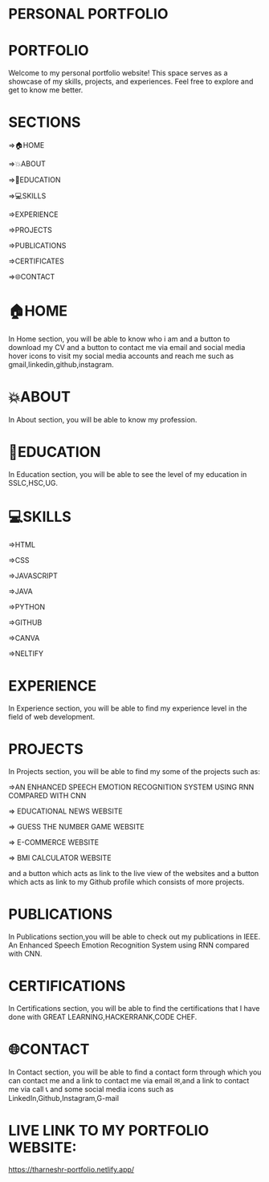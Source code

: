 # PERSONAL PORTFOLIO

# PORTFOLIO 
Welcome to my personal portfolio website! This space serves as a showcase of my skills, projects, and experiences. Feel free to explore and get to know me better.

# SECTIONS
=>🏠HOME

=>💥ABOUT

=>📙EDUCATION

=>💻SKILLS

=>EXPERIENCE

=>PROJECTS

=>PUBLICATIONS

=>CERTIFICATES

=>🌐CONTACT

# 🏠HOME
In Home section, you will be able to know who i am and a button to download my CV and  a button to contact me via email and social media hover icons to visit my social media accounts and reach me such as gmail,linkedin,github,instagram.

# 💥ABOUT 
In About section, you will be able to know my profession.

# 📙EDUCATION 
In Education section, you will be able to see the level of my education in SSLC,HSC,UG.

# 💻SKILLS
=>HTML

=>CSS

=>JAVASCRIPT

=>JAVA

=>PYTHON

=>GITHUB

=>CANVA

=>NELTIFY

# EXPERIENCE
In Experience section, you will be able to find my experience level in the field of web development.

# PROJECTS
In Projects section, you will be able to find my some of the projects such as:

=>AN ENHANCED SPEECH EMOTION RECOGNITION SYSTEM USING RNN COMPARED WITH CNN

=> EDUCATIONAL NEWS WEBSITE

=> GUESS THE NUMBER GAME WEBSITE

=> E-COMMERCE WEBSITE

=> BMI CALCULATOR WEBSITE

and a button which acts as link to the live view of the websites and a button which acts as link to my Github profile which consists of more projects.

# PUBLICATIONS
In Publications section,you will be able to check out my publications in IEEE.
An Enhanced Speech Emotion Recognition System using RNN compared with CNN.

# CERTIFICATIONS 
In Certifications section, you will be able to find the certifications that I have done with GREAT LEARNING,HACKERRANK,CODE CHEF.

# 🌐CONTACT
In Contact section, you will be able to find a contact form through which you can contact me and a link to contact me via email ✉,and a link to contact me via call 📞
and some social media icons such as LinkedIn,Github,Instagram,G-mail

# LIVE LINK TO MY PORTFOLIO WEBSITE:
https://tharneshr-portfolio.netlify.app/

